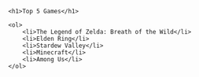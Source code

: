 <!DOCTYPE html>
<html lang="en">
<head>
    <meta charset="UTF-8">
    <meta name="viewport" content="width=device-width, initial-scale=1.0">
    <title>List of Games</title>
</head>
<body>

    <h1>Top 5 Games</h1>

    <ol>
        <li>The Legend of Zelda: Breath of the Wild</li>
        <li>Elden Ring</li>
        <li>Stardew Valley</li>
        <li>Minecraft</li>
        <li>Among Us</li>
    </ol>

</body>
</html>
